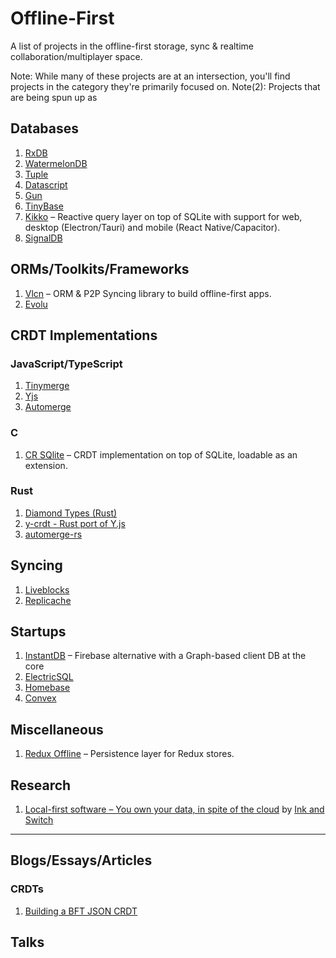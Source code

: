 # Offline-First

A list of projects in the offline-first storage, sync & realtime collaboration/multiplayer space.

Note: While many of these projects are at an intersection, you'll find projects in the category they're primarily focused on.
Note(2): Projects that are being spun up as 

## Databases

1. [RxDB](https://github.com/pubkey/rxdb)
2. [WatermelonDB](https://github.com/Nozbe/WatermelonDB)
3. [Tuple](https://github.com/ccorcos/tuple-database)
4. [Datascript](https://github.com/tonsky/datascript)
5. [Gun](https://github.com/amark/gun)
6. [TinyBase](https://tinybase.org/)
7. [Kikko](https://github.com/kikko-land/kikko) – Reactive query layer on top of SQLite with support for web, desktop (Electron/Tauri) and mobile (React Native/Capacitor).
8. [SignalDB](https://signaldb.js.org/)

## ORMs/Toolkits/Frameworks

1. [Vlcn](https://github.com/vlcn-io/vlcn-orm) – ORM & P2P Syncing library to build offline-first apps.
2. [Evolu](https://github.com/evoluhq/evolu)

## CRDT Implementations

### JavaScript/TypeScript
1. [Tinymerge](https://github.com/siliconjungle/tiny-merge)
2. [Yjs](https://github.com/yjs/yjs)
3. [Automerge](https://github.com/automerge/automerge)

### C
1. [CR SQlite](https://github.com/vlcn-io/cr-sqlite) – CRDT implementation on top of SQLite, loadable as an extension.

### Rust
1. [Diamond Types (Rust)](https://github.com/josephg/diamond-types)
2. [y-crdt - Rust port of Y.js](https://github.com/y-crdt/y-crdt)
3. [automerge-rs](https://github.com/automerge/automerge-rs)


## Syncing
1. [Liveblocks](https://liveblocks.io)
2. [Replicache](https://replicache.dev/)

## Startups

1. [InstantDB](https://instantdb.com) – Firebase alternative with a Graph-based client DB at the core
3. [ElectricSQL](https://electric-sql.com/)
4. [Homebase](https://homebase.io/)
5. [Convex](https://www.convex.dev/)

## Miscellaneous

1. [Redux Offline](https://github.com/redux-offline/redux-offline) – Persistence layer for Redux stores.

## Research

1. [Local-first software – You own your data, in spite of the cloud](https://www.inkandswitch.com/local-first/) by [Ink and Switch](https://www.inkandswitch.com)

---

## Blogs/Essays/Articles

### CRDTs
1. [Building a BFT JSON CRDT](https://jzhao.xyz/posts/bft-json-crdt/)

## Talks
